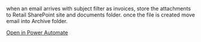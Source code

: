 when an email arrives with subject filter as invoices, store the attachments to Retail SharePoint site and documents folder. once the file is created move email into Archive folder.

[Open in Power Automate](https://make.powerautomate.com/create/fromNaturalLanguage?prompt=when%20an%20email%20arrives%20with%20subject%20filter%20as%20invoices,%20store%20the%20attachments%20to%20Retail%20SharePoint%20site%20and%20documents%20folder.%20once%20the%20file%20is%20created%20move%20email%20into%20Archive%20folder.&from=Copilot&utm_source=PromptLibrary)
